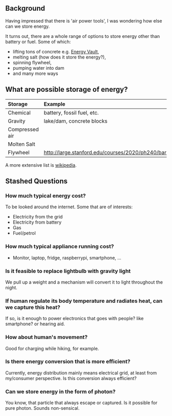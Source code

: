## Background

Having impressed that there is 'air power tools', I was wondering how else can we store energy.

It turns out, there are a whole range of options to store energy other than battery or fuel.
Some of which:
* lifting tons of concrete
e.g. [Energy Vault](https://www.energyvault.com/),
* melting salt (how does it store the energy?),
* spinning flywheel,
* pumping water into dam
* and many more ways

## What are possible storage of energy?

| Storage   | Example  |
|:----------|:---------|
| Chemical  | battery, fossil fuel, etc. |
| Gravity   | lake/dam, concrete blocks  |
| Compressed air |    |
| Molten Salt   |    |
| Flywheel   | http://large.stanford.edu/courses/2020/ph240/barnett2/    |


A more extensive list is [wikipedia](https://en.wikipedia.org/wiki/Energy_storage).

## Stashed Questions

### How much typical energy cost?

To be looked around the internet. Some that are of interests:
* Electricity from the grid
* Electricity from battery
* Gas
* Fuel/petrol

### How much typical appliance running cost?

* Monitor, laptop, fridge, raspberrypi, smartphone, ...


### Is it feasible to replace lightbulb with gravity light

We pull up a weight and a mechanism will convert it to light throughout the night.

### If human regulate its body temperature and radiates heat, can we capture this heat?

If so, is it enough to power electronics that goes with people? like smartphone? or hearing aid.

### How about human's movement?

Good for charging while hiking, for example.

### Is there energy conversion that is more efficient?

Currently, energy distribution mainly means electrical grid, at least from my/consumer perspective. Is this conversion always efficient?

### Can we store energy in the form of photon?

You know, that particle that always escape or captured.
Is it possible for pure photon.
Sounds non-sensical.